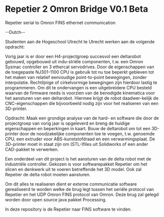 Repetier 2 Omron Bridge V0.1 Beta
==============

Repetier serial to Omron FINS ethernet communication

--Dutch--

Studenten aan de Hogeschool Utrecht te Utrecht werken aan de volgende opdracht:

Vorig jaar is er door een H4-projectgroep succesvol een deltarobot gebouwd, opgebouwd uit indu-striële componenten, t.w. een Omron Sysmac controller en 3 ethercat servodrives.
Door de eigenschappen van de toegepaste NJ301-1100 CPU is gebruik tot nu toe beperkt gebleven tot het maken van relatief eenvoudige point-to-point bewegingen, zonder interpolatie.
Rechtlijnige of cirkelvormige bewegingen zijn hierdoor lastig te programmeren.
Om dit te ondervangen is een uitgebreidere CPU besteld waarvan de firmware reeds is voorzien van de benodigde kinematica voor het aansturen van een deltarobot.
Hiermee krijgt de robot daadwer-kelijk de CNC-eigenschappen die bijvoorbeeld nodig zijn voor het realiseren van een 3D-printer.

Opdracht: 
Maak een grondige analyse van de hard- en software die door de projectgroep van vorig jaar is opgeleverd en breng de huidige eigenschappen en beperkingen in kaart.
Bouw de deltarobot om tot een 3D-printer door de noodzakelijke componenten toe te voegen, t.w. genoemde CPU, een extruder voor ABS-kunststofdraad en een verwarmingsplaat.
De 3D-printer moet in staat zijn om (STL-)files uit Solidworks of een ander CAD-pakket te verwerken.


Een onderdeel van dit project is het aansturen van de delta robot met de industriële controller.
Gekozen is voor softwarepakket Repetier om het slicen en denkwerk uit te voeren betreffende het 3D model.
Ook zal Repetier de delta robot moeten aansturen.

Om dit alles te realiseren dient er externe communicatie software gerealiseerd te worden welke de brug legt tussen het seriële protocol van Repetier en het UDP Omron FINS protocol van Omron.
Deze brug zal gelegd worden door open source java pakket Processing.

In deze repository is de Repetier naar FINS software te vinden.
